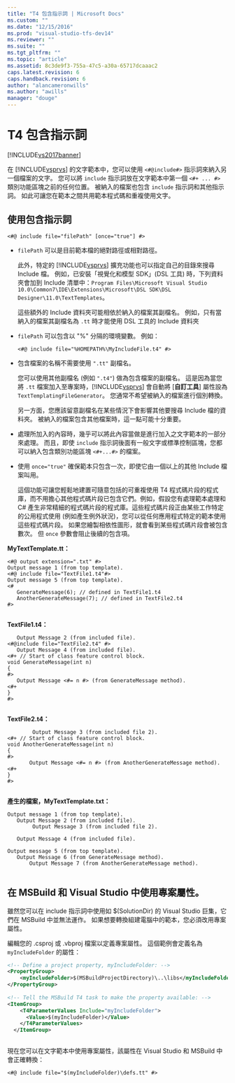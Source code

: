 ```yaml
---
title: "T4 包含指示詞 | Microsoft Docs"
ms.custom: ""
ms.date: "12/15/2016"
ms.prod: "visual-studio-tfs-dev14"
ms.reviewer: ""
ms.suite: ""
ms.tgt_pltfrm: ""
ms.topic: "article"
ms.assetid: 8c3de9f3-755a-47c5-a30a-65717dcaaac2
caps.latest.revision: 6
caps.handback.revision: 6
author: "alancameronwills"
ms.author: "awills"
manager: "douge"
---
```

# T4 包含指示詞
[!INCLUDE[vs2017banner](../code-quality/includes/vs2017banner.md)]

在 [!INCLUDE[vsprvs](../code-quality/includes/vsprvs_md.md)] 的文字範本中，您可以使用 `<#@include#>` 指示詞來納入另一個檔案的文字。  您可以將 `include` 指示詞放在文字範本中第一個 `<#+ ... #>` 類別功能區塊之前的任何位置。  被納入的檔案也包含 `include` 指示詞和其他指示詞。  如此可讓您在範本之間共用範本程式碼和重複使用文字。  
  
## 使用包含指示詞  
  
```  
<#@ include file="filePath" [once="true"] #>  
```  
  
-   `filePath` 可以是目前範本檔的絕對路徑或相對路徑。  
  
     此外，特定的 [!INCLUDE[vsprvs](../code-quality/includes/vsprvs_md.md)] 擴充功能也可以指定自己的目錄來搜尋 Include 檔。  例如，已安裝「視覺化和模型 SDK」\(DSL 工具\) 時，下列資料夾會加到 Include 清單中：`Program Files\Microsoft Visual Studio 10.0\Common7\IDE\Extensions\Microsoft\DSL SDK\DSL Designer\11.0\TextTemplates`。  
  
     這些額外的 Include 資料夾可能相依於納入的檔案其副檔名。  例如，只有當納入的檔案其副檔名為 `.tt` 時才能使用 DSL 工具的 Include 資料夾  
  
-   `filePath` 可以包含以 "%" 分隔的環境變數。  例如：  
  
    ```  
    <#@ include file="%HOMEPATH%\MyIncludeFile.t4" #>  
    ```  
  
-   包含檔案的名稱不需要使用 `".tt"` 副檔名。  
  
     您可以使用其他副檔名 \(例如 `".t4"`\) 做為包含檔案的副檔名。  這是因為當您將 `.tt` 檔案加入至專案時，[!INCLUDE[vsprvs](../code-quality/includes/vsprvs_md.md)] 會自動將 \[**自訂工具**\] 屬性設為 `TextTemplatingFileGenerator`。  您通常不希望被納入的檔案進行個別轉換。  
  
     另一方面，您應該留意副檔名在某些情況下會影響其他要搜尋 Include 檔的資料夾。  被納入的檔案包含其他檔案時，這一點可能十分重要。  
  
-   處理所加入的內容時，幾乎可以將此內容當做是進行加入之文字範本的一部分來處理。  而且，即使 `include` 指示詞後面有一般文字或標準控制區塊，您都可以納入包含類別功能區塊 `<#+...#>` 的檔案。  
  
-   使用 `once="true"` 確保範本只包含一次，即使它由一個以上的其他 Include 檔案叫用。  
  
     這個功能可讓您輕鬆地建置可隨意包括的可重複使用 T4 程式碼片段的程式庫，而不用擔心其他程式碼片段已包含它們。例如，假設您有處理範本處理和 C\# 產生非常精細的程式碼片段的程式庫。這些程式碼片段正由某些工作特定的公用程式使用 \(例如產生例外狀況\)，您可以從任何應用程式特定的範本使用這些程式碼片段。  如果您繪製相依性圖形，就會看到某些程式碼片段會被包含數次。  但 `once` 參數會阻止後續的包含項。  
  
 **MyTextTemplate.tt：**  
  
```  
<#@ output extension=".txt" #>  
Output message 1 (from top template).  
<#@ include file="TextFile1.t4"#>  
Output message 5 (from top template).  
<#  
   GenerateMessage(6); // defined in TextFile1.t4  
   AnotherGenerateMessage(7); // defined in TextFile2.t4  
#>  
  
```  
  
 **TextFile1.t4：**  
  
```  
   Output Message 2 (from included file).  
<#@include file="TextFile2.t4" #>  
   Output Message 4 (from included file).  
<#+ // Start of class feature control block.  
void GenerateMessage(int n)  
{  
#>  
   Output Message <#= n #> (from GenerateMessage method).  
<#+  
}  
#>  
  
```  
  
 **TextFile2.t4：**  
  
```  
        Output Message 3 (from included file 2).  
<#+ // Start of class feature control block.  
void AnotherGenerateMessage(int n)  
{  
#>  
       Output Message <#= n #> (from AnotherGenerateMessage method).  
<#+  
}  
#>  
  
```  
  
 **產生的檔案，MyTextTemplate.txt：**  
  
```  
Output message 1 (from top template).  
   Output Message 2 (from included file).  
        Output Message 3 (from included file 2).  
  
   Output Message 4 (from included file).  
  
Output message 5 (from top template).  
   Output Message 6 (from GenerateMessage method).  
       Output Message 7 (from AnotherGenerateMessage method).  
  
```  
  
##  <a name="msbuild"></a> 在 MSBuild 和 Visual Studio 中使用專案屬性。  
 雖然您可以在 include 指示詞中使用如 $\(SolutionDir\) 的 Visual Studio 巨集，它們在 MSBuild 中並無法運作。  如果想要轉換組建電腦中的範本，您必須改用專案屬性。  
  
 編輯您的 .csproj 或 .vbproj 檔案以定義專案屬性。  這個範例會定義名為 `myIncludeFolder` 的屬性：  
  
```xml  
<!-- Define a project property, myIncludeFolder: -->  
<PropertyGroup>  
    <myIncludeFolder>$(MSBuildProjectDirectory)\..\libs</myIncludeFolder>  
</PropertyGroup>  
  
<!-- Tell the MSBuild T4 task to make the property available: -->  
<ItemGroup>  
    <T4ParameterValues Include="myIncludeFolder">  
      <Value>$(myIncludeFolder)</Value>  
    </T4ParameterValues>  
  </ItemGroup>  
  
```  
  
 現在您可以在文字範本中使用專案屬性，該屬性在 Visual Studio 和 MSBuild 中會正確轉換：  
  
```  
<#@ include file="$(myIncludeFolder)\defs.tt" #>  
```